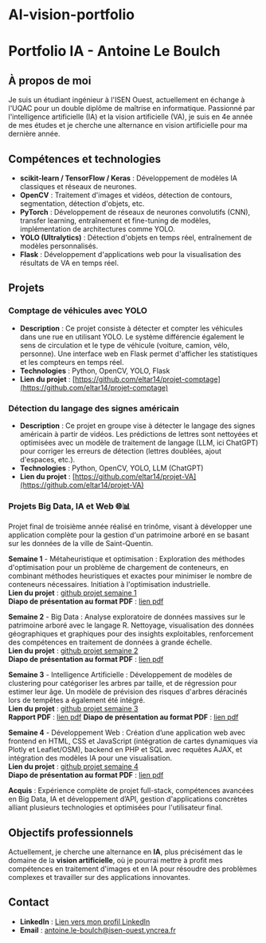 # AI-vision-portfolio
# Portfolio IA - Antoine Le Boulch

## À propos de moi

Je suis un étudiant ingénieur à l'ISEN Ouest, actuellement en échange à l'UQAC pour un double diplôme de maîtrise en informatique. Passionné par l'intelligence artificielle (IA) et la vision artificielle (VA), je suis en 4e année de mes études et je cherche une alternance en vision artificielle pour ma dernière année.

## Compétences et technologies
- **scikit-learn / TensorFlow / Keras** : Développement de modèles IA classiques et réseaux de neurones.
- **OpenCV** : Traitement d'images et vidéos, détection de contours, segmentation, détection d'objets, etc.
- **PyTorch** : Développement de réseaux de neurones convolutifs (CNN), transfer learning, entraînement et fine-tuning de modèles, implémentation de architectures comme YOLO.
- **YOLO (Ultralytics)** : Détection d'objets en temps réel, entraînement de modèles personnalisés.
- **Flask** : Développement d'applications web pour la visualisation des résultats de VA en temps réel.

## Projets

### **Comptage de véhicules avec YOLO**
   - **Description** : Ce projet consiste à détecter et compter les véhicules dans une rue en utilisant YOLO. Le système différencie également le sens de circulation et le type de véhicule (voiture, camion, vélo, personne). Une interface web en Flask permet d'afficher les statistiques et les compteurs en temps réel.
   - **Technologies** : Python, OpenCV, YOLO, Flask
   - **Lien du projet** : [https://github.com/eltar14/projet-comptage](https://github.com/eltar14/projet-comptage)

### **Détection du langage des signes américain**
   - **Description** : Ce projet en groupe vise à détecter le langage des signes américain à partir de vidéos. Les prédictions de lettres sont nettoyées et optimisées avec un modèle de traitement de langage (LLM, ici ChatGPT) pour corriger les erreurs de détection (lettres doublées, ajout d'espaces, etc.).
   - **Technologies** : Python, OpenCV, YOLO, LLM (ChatGPT)
   - **Lien du projet** : [https://github.com/eltar14/projet-VA](https://github.com/eltar14/projet-VA)


### Projets Big Data, IA et Web 🌐📊

Projet final de troisième année réalisé en trinôme, visant à développer une application complète pour la gestion d'un patrimoine arboré en se basant sur les données de la ville de Saint-Quentin.

**Semaine 1** - Métaheuristique et optimisation : Exploration des méthodes d'optimisation pour un problème de chargement de conteneurs, en combinant méthodes heuristiques et exactes pour minimiser le nombre de conteneurs nécessaires. Initiation à l'optimisation industrielle.  
**Lien du projet** : [github projet semaine 1](https://github.com/eltar14/test_ptojet_AN)  
**Diapo de présentation au format PDF** : [lien pdf](https://github.com/eltar14/test_ptojet_AN/blob/master/pres_projet_electif_R.pdf)

**Semaine 2** - Big Data : Analyse exploratoire de données massives sur le patrimoine arboré avec le langage R. Nettoyage, visualisation des données géographiques et graphiques pour des insights exploitables, renforcement des compétences en traitement de données à grande échelle.  
**Lien du projet** : [github projet semaine 2](https://github.com/TaMLeNok/projet_bigdata)  
**Diapo de présentation au format PDF** : [lien pdf](https://github.com/TaMLeNok/projet_bigdata/blob/main/pres%20big%20data%20projet%20S6.pdf)

**Semaine 3** - Intelligence Artificielle : Développement de modèles de clustering pour catégoriser les arbres par taille, et de régression pour estimer leur âge. Un modèle de prévision des risques d'arbres déracinés lors de tempêtes a également été intégré.  
**Lien du projet** : [github projet semaine 3](https://github.com/TaMLeNok/projet_IA_A3)  
**Rapport PDF** : [lien pdf](https://github.com/TaMLeNok/projet_IA_A3/blob/main/rapport_IA_projet_Antoine_Nathan_Tom.pdf)
**Diapo de présentation au format PDF** : [lien pdf](https://github.com/TaMLeNok/projet_IA_A3/blob/main/pres%20projet%20IA_nathan_tom_antoine.pdf)  

**Semaine 4** - Développement Web : Création d’une application web avec frontend en HTML, CSS et JavaScript (intégration de cartes dynamiques via Plotly et Leaflet/OSM), backend en PHP et SQL avec requêtes AJAX, et intégration des modèles IA pour une visualisation.  
**Lien du projet** : [github projet semaine 4](https://github.com/eltar14/projet_web_S6)  
**Diapo de présentation au format PDF** : [lien pdf](https://github.com/eltar14/projet_web_S6/blob/main/Pres_projet_web_S6.pdf)  

**Acquis** : Expérience complète de projet full-stack, compétences avancées en Big Data, IA et développement d’API, gestion d'applications concrètes alliant plusieurs technologies et optimisées pour l'utilisateur final.



## Objectifs professionnels

Actuellement, je cherche une alternance en **IA**, plus précisément das le domaine de la **vision artificielle**, où je pourrai mettre à profit mes compétences en traitement d'images et en IA pour résoudre des problèmes complexes et travailler sur des applications innovantes.

## Contact

- **LinkedIn** : [Lien vers mon profil LinkedIn](https://www.linkedin.com/in/antoine-le-boulch/)
- **Email** : [antoine.le-boulch@isen-ouest.yncrea.fr](mailto:antoine.le-boulch@isen-ouest.yncrea.fr)
